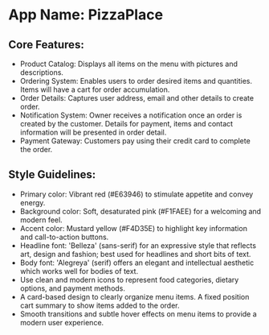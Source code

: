 # **App Name**: PizzaPlace

## Core Features:

- Product Catalog: Displays all items on the menu with pictures and descriptions.
- Ordering System: Enables users to order desired items and quantities. Items will have a cart for order accumulation.
- Order Details: Captures user address, email and other details to create order.
- Notification System: Owner receives a notification once an order is created by the customer. Details for payment, items and contact information will be presented in order detail.
- Payment Gateway: Customers pay using their credit card to complete the order.

## Style Guidelines:

- Primary color: Vibrant red (#E63946) to stimulate appetite and convey energy.
- Background color: Soft, desaturated pink (#F1FAEE) for a welcoming and modern feel.
- Accent color: Mustard yellow (#F4D35E) to highlight key information and call-to-action buttons.
- Headline font: 'Belleza' (sans-serif) for an expressive style that reflects art, design and fashion; best used for headlines and short bits of text.
- Body font: 'Alegreya' (serif) offers an elegant and intellectual aesthetic which works well for bodies of text.
- Use clean and modern icons to represent food categories, dietary options, and payment methods.
- A card-based design to clearly organize menu items. A fixed position cart summary to show items added to the order.
- Smooth transitions and subtle hover effects on menu items to provide a modern user experience.